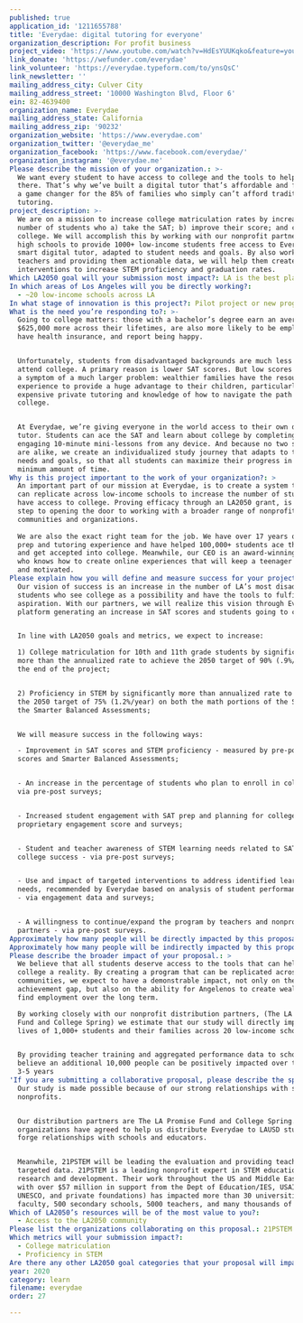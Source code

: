 ```yaml
---
published: true
application_id: '1211655788'
title: 'Everydae: digital tutoring for everyone'
organization_description: For profit business
project_video: 'https://www.youtube.com/watch?v=HdEsYUUKqko&feature=youtu.be'
link_donate: 'https://wefunder.com/everydae'
link_volunteer: 'https://everydae.typeform.com/to/ynsQsC'
link_newsletter: ''
mailing_address_city: Culver City
mailing_address_street: '10000 Washington Blvd, Floor 6'
ein: 82-4639400
organization_name: Everydae
mailing_address_state: California
mailing_address_zip: '90232'
organization_website: 'https://www.everydae.com'
organization_twitter: '@everydae_me'
organization_facebook: 'https://www.facebook.com/everydae/'
organization_instagram: '@everydae.me'
Please describe the mission of your organization.: >-
  We want every student to have access to college and the tools to help them get
  there. That’s why we’ve built a digital tutor that’s affordable and fun. It’s
  a game changer for the 85% of families who simply can’t afford traditional
  tutoring.
project_description: >-
  We are on a mission to increase college matriculation rates by increasing the
  number of students who a) take the SAT; b) improve their score; and c) go to
  college. We will accomplish this by working with our nonprofit partners and LA
  high schools to provide 1000+ low-income students free access to Everydae, a
  smart digital tutor, adapted to student needs and goals. By also working with
  teachers and providing them actionable data, we will help them create targeted
  interventions to increase STEM proficiency and graduation rates.
Which LA2050 goal will your submission most impact?: LA is the best place to LEARN
In which areas of Los Angeles will you be directly working?:
  - ~20 low-income schools across LA
In what stage of innovation is this project?: Pilot project or new program (testing or implementing a new idea)
What is the need you’re responding to?: >-
  Going to college matters: those with a bachelor’s degree earn an average of
  $625,000 more across their lifetimes, are also more likely to be employed,
  have health insurance, and report being happy.


  Unfortunately, students from disadvantaged backgrounds are much less likely to
  attend college. A primary reason is lower SAT scores. But low scores are just
  a symptom of a much larger problem: wealthier families have the resources and
  experience to provide a huge advantage to their children, particularly through
  expensive private tutoring and knowledge of how to navigate the path to
  college.


  At Everydae, we’re giving everyone in the world access to their own digital
  tutor. Students can ace the SAT and learn about college by completing highly
  engaging 10-minute mini-lessons from any device. And because no two students
  are alike, we create an individualized study journey that adapts to their
  needs and goals, so that all students can maximize their progress in the
  minimum amount of time.
Why is this project important to the work of your organization?: >
  An important part of our mission at Everydae, is to create a system that we
  can replicate across low-income schools to increase the number of students who
  have access to college. Proving efficacy through an LA2050 grant, is the first
  step to opening the door to working with a broader range of nonprofits,
  communities and organizations. 
   
  We are also the exact right team for the job. We have over 17 years of test
  prep and tutoring experience and have helped 100,000+ students ace their exams
  and get accepted into college. Meanwhile, our CEO is an award-winning designer
  who knows how to create online experiences that will keep a teenager engaged
  and motivated.
Please explain how you will define and measure success for your project.: >
  Our vision of success is an increase in the number of LA’s most disadvantaged
  students who see college as a possibility and have the tools to fulfill that
  aspiration. With our partners, we will realize this vision through Everydae’s
  platform generating an increase in SAT scores and students going to college.. 


  In line with LA2050 goals and metrics, we expect to increase:

  1) College matriculation for 10th and 11th grade students by significantly
  more than the annualized rate to achieve the 2050 target of 90% (.9%/year) by
  the end of the project;


  2) Proficiency in STEM by significantly more than annualized rate to achieve
  the 2050 target of 75% (1.2%/year) on both the math portions of the SAT and
  the Smarter Balanced Assessments;


  We will measure success in the following ways:

  - Improvement in SAT scores and STEM proficiency - measured by pre-post SAT
  scores and Smarter Balanced Assessments; 


  - An increase in the percentage of students who plan to enroll in college -
  via pre-post surveys;


  - Increased student engagement with SAT prep and planning for college - via a
  proprietary engagement score and surveys;


  - Student and teacher awareness of STEM learning needs related to SAT and
  college success - via pre-post surveys;


  - Use and impact of targeted interventions to address identified learning
  needs, recommended by Everydae based on analysis of student performance needs
  - via engagement data and surveys;


  - A willingness to continue/expand the program by teachers and nonprofit
  partners - via pre-post surveys.
Approximately how many people will be directly impacted by this proposal?: '1000'
Approximately how many people will be indirectly impacted by this proposal?: '10000'
Please describe the broader impact of your proposal.: >
  We believe that all students deserve access to the tools that can help make
  college a reality. By creating a program that can be replicated across
  communities, we expect to have a demonstrable impact, not only on the academic
  achievement gap, but also on the ability for Angelenos to create wealth and
  find employment over the long term.

  By working closely with our nonprofit distribution partners, (The LA Promise
  Fund and College Spring) we estimate that our study will directly impact the
  lives of 1,000+ students and their families across 20 low-income schools.


  By providing teacher training and aggregated performance data to schools, we
  believe an additional 10,000 people can be positively impacted over the next
  3-5 years
'If you are submitting a collaborative proposal, please describe the specific role of partner organizations in the project.': >-
  Our study is made possible because of our strong relationships with several
  nonprofits. 


  Our distribution partners are The LA Promise Fund and College Spring. Both
  organizations have agreed to help us distribute Everydae to LAUSD students and
  forge relationships with schools and educators.


  Meanwhile, 21PSTEM will be leading the evaluation and providing teachers with
  targeted data. 21PSTEM is a leading nonprofit expert in STEM education
  research and development. Their work throughout the US and Middle East (funded
  with over $57 million in support from the Dept of Education/IES, USAID,
  UNESCO, and private foundations) has impacted more than 30 universities, 400
  faculty, 500 secondary schools, 5000 teachers, and many thousands of students.
Which of LA2050’s resources will be of the most value to you?:
  - Access to the LA2050 community
Please list the organizations collaborating on this proposal.: 21PSTEM
Which metrics will your submission impact?:
  - College matriculation
  - Proficiency in STEM
Are there any other LA2050 goal categories that your proposal will impact?: []
year: 2020
category: learn
filename: everydae
order: 27

---
```

